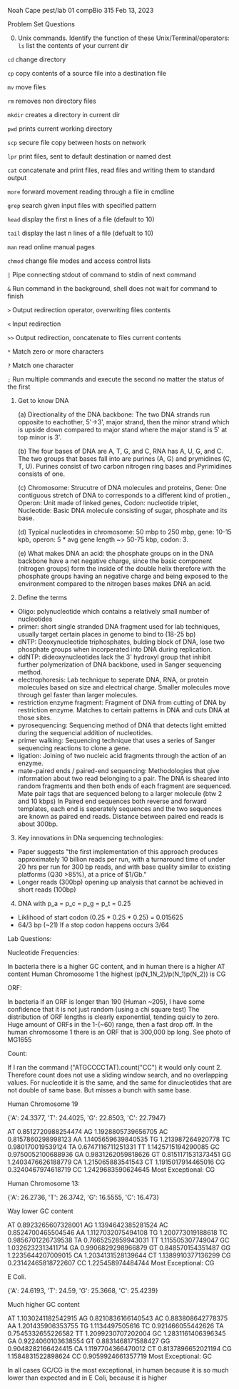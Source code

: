 Noah Cape pest/lab 01
compBio 315
Feb 13, 2023

Problem Set Questions

0) Unix commands. Identify the function of these Unix/Terminal/operators:
`ls` list the contents of your current dir

`cd` change directory

`cp` copy contents of a source file into a destination file

`mv` move files

`rm` removes non directory files

`mkdir` creates a directory in current dir

`pwd` prints current working directory

`scp` secure file copy between hosts on network

`lpr` print files, sent to default destination or named dest

`cat` concatenate and print files, read files and writing them to standard output

`more` forward movement reading through a file in cmdline

`grep` search given input files with specified pattern

`head` display the first n lines of a file (default to 10)

`tail` display the last n lines of a file (defualt to 10)

`man` read online manual pages

`chmod` change file modes and access control lists

`|` Pipe connecting stdout of command to stdin of next command

`&` Run command in the background, shell does not wait for command to finish

`>` Output redirection operator, overwriting files contents

`<` Input redirection

`>>` Output redirection, concatenate to files current contents

`*` Match zero or more characters

`?` Match one character

`;` Run multiple commands and execute the second no matter the status of the first

1) Get to know DNA

    (a) Directionality of the DNA backbone: The two DNA strands run opposite to eachother, 5'->3', major strand, then the minor strand which is upside down compared to major stand where the major stand is 5' at top minor is 3'.

    (b) The four bases of DNA are A, T, G, and C, RNA has A, U, G, and C. The two groups that bases fall into are purines (A, G) and prymidines (C, T, U). Purines consist of two carbon nitrogen ring bases and Pyrimidines consists of one.

    (c) Chromosome: Strucutre of DNA molecules and proteins, Gene: One contiguous stretch of DNA to corresponds to a different kind of protien., Operon: Unit made of linked genes, Codon: nucleotide triplet, Nucleotide: Basic DNA molecule consisting of sugar, phosphate and its base.

    (d) Typical nucleotides in chromosome: 50 mbp to 250 mbp, gene: 10-15 kpb, operon: 5 * avg gene length ~> 50-75 kbp, codon: 3.

    (e) What makes DNA an acid: the phosphate groups on in the DNA backbone have a net negative charge, since the basic component (nitrogen groups) form the inside of the double helix therefore with the phosphate groups having an negative charge and being exposed to the environment compared to the nitrogen bases makes DNA an acid.

2) Define the terms

- Oligo: polynucleotide which contains a relatively small number of nucleotides
- primer: short single stranded DNA fragment used for lab techniques, usually target certain places in genome to bind to (18-25 bp)
- dNTP: Deoxynucleotide triphosphates, bulding block of DNA, lose two phosphate groups when incorperated into DNA during replication.
- ddNTP: dideoxynucleotides lack the 3' hydroxyl group that inhibit further polymerization of DNA backbone, used in Sanger sequencing method.
- electrophoresis: Lab technique to seperate DNA, RNA, or protein molecules based on size and electrical charge. Smaller molecules move through gel faster than larger molecules.
- restriction enzyme fragment: Fragment of DNA from cutting of DNA by restriction enzyme. Matches to certain patterns in DNA and cuts DNA at those sites.
- pyrosequencing: Sequencing method of DNA that detects light emitted during the sequencial addition of nucleotides.
- primer walking: Sequencing technique that uses a series of Sanger sequencing reactions to clone a gene.
- ligation: Joining of two nucleic acid fragments through the action of an enzyme.
- mate-paired ends / paired-end sequencing: Methodologies that give information about two read belonging to a pair. The DNA is sheared into random fragments and then both ends of each fragment are sequenced. Mate pair tags that are sequenced belong to a larger molecule (btw 2 and 10 kbps) In Paired end sequences both reverse and forward templates, each end is seperately sequences and the two sequences are known as paired end reads. Distance between paired end reads is about 300bp.

3) Key innovations in DNa sequencing technologies:
- Paper suggests "the first implementation of this approach produces approximately 10 billion reads per run, with a turnaround time of under 20 hrs per run for 300 bp reads, and with base quality similar to existing platforms (Q30 >85%), at a price of $1/Gb."
- Longer reads (300bp) opening up analysis that cannot be achieved in short reads (100bp)

4) DNA with p_a = p_c = p_g = p_t = 0.25
- Liklihood of start codon (0.25 * 0.25 * 0.25) = 0.015625
- 64/3 bp (~21) If a stop codon happens occurs 3/64


Lab Questions:

Nucleotide Frequencies: 

In bacteria there is a higher GC content, and in human there is a higher AT content
Human Chromosome 1 the highest (p(N_1N_2)/p(N_1)p(N_2)) is CG

ORF:

In bacteria if an ORF is longer than 190 (Human ~205), I have some confidence that it is not just random (using a chi square test)
The distribution of ORF lengths is clearly exponential, tending quicly to zero. Huge amount of ORFs in the 1-(~60) range, then a fast drop off. In the human chromosome 1 there is an ORF that is 300,000 bp long. See photo of MG1655


Count:

If I ran the command ("ATGCCCCTAT).count("CC") it would only count 2. Therefore count does not use a sliding window search, and no overlapping values. For nucleotide it is the same, and the same for dinucleotides that are not double of same base. But misses a bunch with same base.

Human Chromosome 19

{'A': 24.3377, 'T': 24.4025, 'G': 22.8503, 'C': 22.7947}

AT 0.8512720988254474
AG 1.1928805739656705
AC 0.8157860298998123
AA 1.1405659639840535
TG 1.213987264920778
TC 0.980170019539124
TA 0.6747116711251331
TT 1.1425715194290085
GC 0.9750052100688936
GA 0.9831262059818626
GT 0.8151171531373451
GG 1.2403476626188779
CA 1.215065883541543
CT 1.1915017914465016
CG 0.3240467974618719
CC 1.2429683590624645
Most Exceptional: CG


Human Chromosome 13:

{'A': 26.2736, 'T': 26.3742, 'G': 16.5555, 'C': 16.473}

Way lower GC content

AT 0.8923265607328001
AG 1.1394642385281524
AC 0.8524700465504546
AA 1.1127032075494108
TG 1.200773019188618
TC 0.9856701226739538
TA 0.7665252859943031
TT 1.115505307749047
GC 1.0326232313411714
GA 0.9906829298966879
GT 0.848570154351487
GG 1.2235644207009015
CA 1.2034131528139644
CT 1.1389910377136299
CG 0.23142465818722607
CC 1.225458974484744
Most Exceptional: CG


E Coli.

{'A': 24.6193, 'T': 24.59, 'G': 25.3668, 'C': 25.4239}

Much higher GC content

AT 1.1030241182542915
AG 0.8210836166140543
AC 0.883808642778375
AA 1.201435906353755
TG 1.1134497505616
TC 0.921466055442626
TA 0.7545332655226582
TT 1.2099230707202004
GC 1.2831161406396345
GA 0.9224060103638554
GT 0.8831468171588427
GG 0.9048282166424415
CA 1.1197704366470012
CT 0.8137896652021194
CG 1.1584831522898624
CC 0.9059924661357719
Most Exceptional: GC


In all cases GC/CG is the most exceptional, in human because it is so much lower than expected and in E Coli, because it is higher

